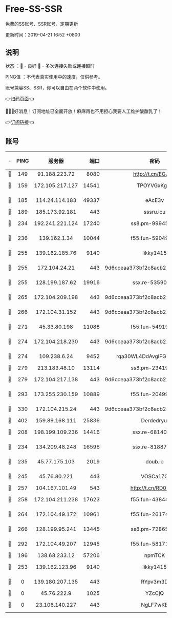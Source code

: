 # Free-SS-SSR

免费的SS账号、SSR账号，定期更新

更新时间：2019-04-21 16:52 +0800

## 说明

状态     ：🙂 - 良好 🙁 - 多次连接失败或连接超时

PING值   ：不代表真实使用中的速度，仅供参考。

账号兼容SS、SSR，你可以自由在两个软件中使用。

👉[扫码页面](https://liesauer.github.io/Free-SS-SSR/)👈

🎉🎉🎉好消息！订阅地址已全面开放！麻麻再也不用担心我要人工维护酸酸乳了！

👉[订阅链接](https://www.liesauer.net/yogurt/subscribe?ACCESS_TOKEN=DAYxR3mMaZAsaqUb)👈

## 账号

|-|PING|服务器|端口|密码|加密方式|区域|
|:----:|:----:|:-----:|-----:|:----:|:----:|:----:|
|🙂|149|91.188.223.72|8080|http://t.cn/EGJIyrl|rc4-md5|RU|
|🙂|159|172.105.217.127|14541|TPOYVGxKglpi|aes-256-cfb|JP|
|🙂|185|114.24.114.183|49337|eAcE3v|chacha20-ietf|TW|
|🙂|189|185.173.92.181|443|sssru.icu|rc4-md5|RU|
|🙂|234|192.241.221.124|17240|ss8.pm-99945477|aes-256-cfb|US|
|🙂|236|139.162.1.34|10044|f55.fun-59049291|aes-256-cfb|SG|
|🙂|255|139.162.185.76|9140|likky1415|aes-256-cfb|DE|
|🙂|255|172.104.24.21|443|9d6cceaa373bf2c8acb22e60b6a58be6|aes-256-cfb|US|
|🙂|255|128.199.187.62|19916|ssx.re-53590362|aes-256-cfb|SG|
|🙂|265|172.104.209.198|443|9d6cceaa373bf2c8acb22e60b6a58be6|aes-256-cfb|US|
|🙂|266|172.104.31.152|443|9d6cceaa373bf2c8acb22e60b6a58be6|aes-256-cfb|US|
|🙂|271|45.33.80.198|11088|f55.fun-54919937|aes-256-cfb|US|
|🙂|274|172.104.218.230|443|9d6cceaa373bf2c8acb22e60b6a58be6|aes-256-cfb|US|
|🙂|274|109.238.6.24|9452|rqa30WL4DdAvgIFG6Fs3znzTa|aes-256-cfb|FR|
|🙂|279|213.183.48.10|13114|ss8.pm-23419048|rc4-md5|RU|
|🙂|279|172.104.217.138|443|9d6cceaa373bf2c8acb22e60b6a58be6|aes-256-cfb|US|
|🙂|293|173.255.230.159|10889|f55.fun-20499920|aes-256-cfb|US|
|🙂|330|172.104.215.24|443|9d6cceaa373bf2c8acb22e60b6a58be6|aes-256-cfb|US|
|🙂|402|159.89.168.111|25836|Derdedryuj|chacha20|IN|
|🙂|208|198.199.109.236|14416|ssx.re-68140680|aes-256-cfb|US|
|🙂|234|134.209.48.248|16596|ssx.re-81887619|aes-256-cfb|US|
|🙂|235|45.77.175.103|2019|doub.io|aes-128-ctr|SG|
|🙂|245|45.76.80.221|443|VOSCa1ZG|aes-256-cfb|DE|
|🙂|257|104.167.101.49|543|http://t.cn/RD0D7sx|rc4-md5|CA|
|🙂|258|172.104.211.238|17623|f55.fun-43844641|aes-256-cfb|US|
|🙂|264|172.104.49.172|10961|f55.fun-26174488|aes-256-cfb|SG|
|🙂|266|128.199.95.241|13445|ss8.pm-72865285|aes-256-cfb|SG|
|🙂|292|172.104.49.207|12945|f55.fun-58171420|aes-256-cfb|SG|
|🙁|196|138.68.233.12|57206|npmTCK|rc4-md5|US|
|🙁|253|139.162.123.96|9140|likky1415|aes-256-cfb|JP|
|🙁|0|139.180.207.135|443|RYpv3m3D|aes-256-cfb|JP|
|🙁|0|45.76.222.9|1025|YZcCjQ|rc4-md5|JP|
|🙁|0|23.106.140.227|443|NgLF7wKB|aes-256-cfb|US|
